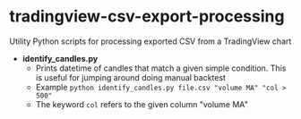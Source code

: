 # tradingview-csv-export-processing
Utility Python scripts for processing exported CSV from a TradingView chart

- **identify_candles.py**
  - Prints datetime of candles that match a given simple condition. This is useful for jumping around doing manual backtest
  - Example `python identify_candles.py file.csv "volume MA" "col > 500"`
  - The keyword `col` refers to the given column "volume MA"

